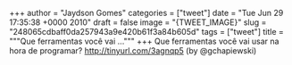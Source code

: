
+++
author = "Jaydson Gomes"
categories = ["tweet"]
date = "Tue Jun 29 17:35:38 +0000 2010"
draft = false
image = "{TWEET_IMAGE}"
slug = "248065cdbaff0da257943a9e420b61f3a84b605d"
tags = ["tweet"]
title = """Que ferramentas você vai ..."""
+++
Que ferramentas você vai usar na hora de programar? http://tinyurl.com/3agnqp5 (by @gchapiewski)
